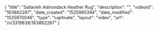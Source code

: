 {
    "title": "Safavieh Adirondack Heather Rug",
    "description": "",
    "videoid": "163862287",
    "date_created": "1525965394",
    "date_modified": "1525970046",
    "type": "captivate",
    "layout": "video",
    "url": "\/v\/3319838\/163862287"
}